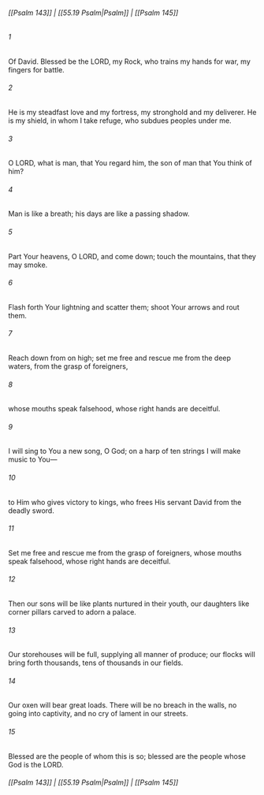 
###### [[Psalm 143]] | [[55.19 Psalm|Psalm]] | [[Psalm 145]]

###### 1
Of David. Blessed be the LORD, my Rock, who trains my hands for war, my fingers for battle.
###### 2
He is my steadfast love and my fortress, my stronghold and my deliverer. He is my shield, in whom I take refuge, who subdues peoples under me.
###### 3
O LORD, what is man, that You regard him, the son of man that You think of him?
###### 4
Man is like a breath; his days are like a passing shadow.
###### 5
Part Your heavens, O LORD, and come down; touch the mountains, that they may smoke.
###### 6
Flash forth Your lightning and scatter them; shoot Your arrows and rout them.
###### 7
Reach down from on high; set me free and rescue me from the deep waters, from the grasp of foreigners,
###### 8
whose mouths speak falsehood, whose right hands are deceitful.
###### 9
I will sing to You a new song, O God; on a harp of ten strings I will make music to You—
###### 10
to Him who gives victory to kings, who frees His servant David from the deadly sword.
###### 11
Set me free and rescue me from the grasp of foreigners, whose mouths speak falsehood, whose right hands are deceitful.
###### 12
Then our sons will be like plants nurtured in their youth, our daughters like corner pillars carved to adorn a palace.
###### 13
Our storehouses will be full, supplying all manner of produce; our flocks will bring forth thousands, tens of thousands in our fields.
###### 14
Our oxen will bear great loads. There will be no breach in the walls, no going into captivity, and no cry of lament in our streets.
###### 15
Blessed are the people of whom this is so; blessed are the people whose God is the LORD.

###### [[Psalm 143]] | [[55.19 Psalm|Psalm]] | [[Psalm 145]]
